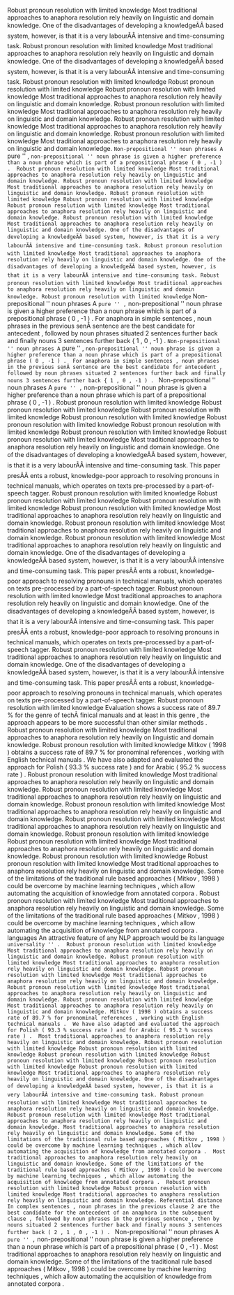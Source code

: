 Robust pronoun resolution with limited knowledge
Most traditional approaches to anaphora resolution rely heavily on linguistic and domain knowledge.
One of the disadvantages of developing a knowledgeÃÂ­ based system, however, is that it is a very labourÃÂ­ intensive and time-consuming task.
Robust pronoun resolution with limited knowledge
Most traditional approaches to anaphora resolution rely heavily on linguistic and domain knowledge.
One of the disadvantages of developing a knowledgeÃÂ­ based system, however, is that it is a very labourÃÂ­ intensive and time-consuming task.
Robust pronoun resolution with limited knowledge
Robust pronoun resolution with limited knowledge
Robust pronoun resolution with limited knowledge
Most traditional approaches to anaphora resolution rely heavily on linguistic and domain knowledge.
Robust pronoun resolution with limited knowledge
Most traditional approaches to anaphora resolution rely heavily on linguistic and domain knowledge.
Robust pronoun resolution with limited knowledge
Most traditional approaches to anaphora resolution rely heavily on linguistic and domain knowledge.
Robust pronoun resolution with limited knowledge
Most traditional approaches to anaphora resolution rely heavily on linguistic and domain knowledge.
`` Non-prepositional '' noun phrases A `` pure '' , `` non-prepositional '' noun phrase is given a higher preference than a noun phrase which is part of a prepositional phrase ( 0 , -1 ) . 
Robust pronoun resolution with limited knowledge
Most traditional approaches to anaphora resolution rely heavily on linguistic and domain knowledge.
Robust pronoun resolution with limited knowledge
Most traditional approaches to anaphora resolution rely heavily on linguistic and domain knowledge.
Robust pronoun resolution with limited knowledge
Robust pronoun resolution with limited knowledge
Robust pronoun resolution with limited knowledge
Most traditional approaches to anaphora resolution rely heavily on linguistic and domain knowledge.
Robust pronoun resolution with limited knowledge
Most traditional approaches to anaphora resolution rely heavily on linguistic and domain knowledge.
One of the disadvantages of developing a knowledgeÃÂ­ based system, however, is that it is a very labourÃÂ­ intensive and time-consuming task.
Robust pronoun resolution with limited knowledge
Most traditional approaches to anaphora resolution rely heavily on linguistic and domain knowledge.
One of the disadvantages of developing a knowledgeÃÂ­ based system, however, is that it is a very labourÃÂ­ intensive and time-consuming task.
Robust pronoun resolution with limited knowledge
Most traditional approaches to anaphora resolution rely heavily on linguistic and domain knowledge.
Robust pronoun resolution with limited knowledge
`` Non-prepositional '' noun phrases A `` pure '' , `` non-prepositional '' noun phrase is given a higher preference than a noun phrase which is part of a prepositional phrase ( 0 , -1 ) . 
For anaphora in simple sentences , noun phrases in the previous senÂ­ sentence are the best candidate for antecedent , followed by noun phrases situated 2 sentences further back and finally nouns 3 sentences further back { 1 , 0 , -1 ) . 
`` Non-prepositional '' noun phrases A `` pure '' , `` non-prepositional '' noun phrase is given a higher preference than a noun phrase which is part of a prepositional phrase ( 0 , -1 ) . 
For anaphora in simple sentences , noun phrases in the previous senÂ­ sentence are the best candidate for antecedent , followed by noun phrases situated 2 sentences further back and finally nouns 3 sentences further back { 1 , 0 , -1 ) . 
`` Non-prepositional '' noun phrases A `` pure '' , `` non-prepositional '' noun phrase is given a higher preference than a noun phrase which is part of a prepositional phrase ( 0 , -1 ) . 
Robust pronoun resolution with limited knowledge
Robust pronoun resolution with limited knowledge
Robust pronoun resolution with limited knowledge
Robust pronoun resolution with limited knowledge
Robust pronoun resolution with limited knowledge
Robust pronoun resolution with limited knowledge
Robust pronoun resolution with limited knowledge
Robust pronoun resolution with limited knowledge
Most traditional approaches to anaphora resolution rely heavily on linguistic and domain knowledge.
One of the disadvantages of developing a knowledgeÃÂ­ based system, however, is that it is a very labourÃÂ­ intensive and time-consuming task.
This paper presÃÂ­ ents a robust, knowledge-poor approach to resolving pronouns in technical manuals, which operates on texts pre-processed by a part-of-speech tagger.
Robust pronoun resolution with limited knowledge
Robust pronoun resolution with limited knowledge
Robust pronoun resolution with limited knowledge
Robust pronoun resolution with limited knowledge
Most traditional approaches to anaphora resolution rely heavily on linguistic and domain knowledge.
Robust pronoun resolution with limited knowledge
Most traditional approaches to anaphora resolution rely heavily on linguistic and domain knowledge.
Robust pronoun resolution with limited knowledge
Most traditional approaches to anaphora resolution rely heavily on linguistic and domain knowledge.
One of the disadvantages of developing a knowledgeÃÂ­ based system, however, is that it is a very labourÃÂ­ intensive and time-consuming task.
This paper presÃÂ­ ents a robust, knowledge-poor approach to resolving pronouns in technical manuals, which operates on texts pre-processed by a part-of-speech tagger.
Robust pronoun resolution with limited knowledge
Most traditional approaches to anaphora resolution rely heavily on linguistic and domain knowledge.
One of the disadvantages of developing a knowledgeÃÂ­ based system, however, is that it is a very labourÃÂ­ intensive and time-consuming task.
This paper presÃÂ­ ents a robust, knowledge-poor approach to resolving pronouns in technical manuals, which operates on texts pre-processed by a part-of-speech tagger.
Robust pronoun resolution with limited knowledge
Most traditional approaches to anaphora resolution rely heavily on linguistic and domain knowledge.
One of the disadvantages of developing a knowledgeÃÂ­ based system, however, is that it is a very labourÃÂ­ intensive and time-consuming task.
This paper presÃÂ­ ents a robust, knowledge-poor approach to resolving pronouns in technical manuals, which operates on texts pre-processed by a part-of-speech tagger.
Robust pronoun resolution with limited knowledge
Evaluation shows a success rate of 89.7 % for the genre of techÂ­ finical manuals and at least in this genre , the approach appears to be more successful than other similar methods . 
Robust pronoun resolution with limited knowledge
Most traditional approaches to anaphora resolution rely heavily on linguistic and domain knowledge.
Robust pronoun resolution with limited knowledge
Mitkov ( 1998 ) obtains a success rate of 89.7 % for pronominal references , working with English technical manuals . 
We have also adapted and evaluated the approach for Polish ( 93.3 % success rate ) and for Arabic ( 95.2 % success rate ) . 
Robust pronoun resolution with limited knowledge
Most traditional approaches to anaphora resolution rely heavily on linguistic and domain knowledge.
Robust pronoun resolution with limited knowledge
Most traditional approaches to anaphora resolution rely heavily on linguistic and domain knowledge.
Robust pronoun resolution with limited knowledge
Most traditional approaches to anaphora resolution rely heavily on linguistic and domain knowledge.
Robust pronoun resolution with limited knowledge
Most traditional approaches to anaphora resolution rely heavily on linguistic and domain knowledge.
Robust pronoun resolution with limited knowledge
Robust pronoun resolution with limited knowledge
Most traditional approaches to anaphora resolution rely heavily on linguistic and domain knowledge.
Robust pronoun resolution with limited knowledge
Robust pronoun resolution with limited knowledge
Most traditional approaches to anaphora resolution rely heavily on linguistic and domain knowledge.
Some of the limitations of the traditional rule based approaches ( Mitkov , 1998 ) could be overcome by machine learning techniques , which allow automating the acquisition of knowledge from annotated corpora . 
Robust pronoun resolution with limited knowledge
Most traditional approaches to anaphora resolution rely heavily on linguistic and domain knowledge.
Some of the limitations of the traditional rule based approaches ( Mitkov , 1998 ) could be overcome by machine learning techniques , which allow automating the acquisition of knowledge from annotated corpora . 
languages An attractive feature of any NLP approach would be its language `` universality '' . 
Robust pronoun resolution with limited knowledge
Most traditional approaches to anaphora resolution rely heavily on linguistic and domain knowledge.
Robust pronoun resolution with limited knowledge
Most traditional approaches to anaphora resolution rely heavily on linguistic and domain knowledge.
Robust pronoun resolution with limited knowledge
Most traditional approaches to anaphora resolution rely heavily on linguistic and domain knowledge.
Robust pronoun resolution with limited knowledge
Most traditional approaches to anaphora resolution rely heavily on linguistic and domain knowledge.
Robust pronoun resolution with limited knowledge
Most traditional approaches to anaphora resolution rely heavily on linguistic and domain knowledge.
Mitkov ( 1998 ) obtains a success rate of 89.7 % for pronominal references , working with English technical manuals . 
We have also adapted and evaluated the approach for Polish ( 93.3 % success rate ) and for Arabic ( 95.2 % success rate ) . 
Most traditional approaches to anaphora resolution rely heavily on linguistic and domain knowledge.
Robust pronoun resolution with limited knowledge
Robust pronoun resolution with limited knowledge
Robust pronoun resolution with limited knowledge
Robust pronoun resolution with limited knowledge
Robust pronoun resolution with limited knowledge
Robust pronoun resolution with limited knowledge
Most traditional approaches to anaphora resolution rely heavily on linguistic and domain knowledge.
One of the disadvantages of developing a knowledgeÃÂ­ based system, however, is that it is a very labourÃÂ­ intensive and time-consuming task.
Robust pronoun resolution with limited knowledge
Most traditional approaches to anaphora resolution rely heavily on linguistic and domain knowledge.
Robust pronoun resolution with limited knowledge
Most traditional approaches to anaphora resolution rely heavily on linguistic and domain knowledge.
Most traditional approaches to anaphora resolution rely heavily on linguistic and domain knowledge.
Some of the limitations of the traditional rule based approaches ( Mitkov , 1998 ) could be overcome by machine learning techniques , which allow automating the acquisition of knowledge from annotated corpora . 
Most traditional approaches to anaphora resolution rely heavily on linguistic and domain knowledge.
Some of the limitations of the traditional rule based approaches ( Mitkov , 1998 ) could be overcome by machine learning techniques , which allow automating the acquisition of knowledge from annotated corpora . 
Robust pronoun resolution with limited knowledge
Robust pronoun resolution with limited knowledge
Most traditional approaches to anaphora resolution rely heavily on linguistic and domain knowledge.
Referential distance In complex sentences , noun phrases in the previous clause 2 are the best candidate for the antecedent of an anaphora in the subsequent clause , followed by noun phrases in the previous sentence , then by nouns situated 2 sentences further back and finally nouns 3 sentences further back ( 2 , 1 , 0 , -1 ) . 
`` Non-prepositional '' noun phrases A `` pure '' , `` non-prepositional '' noun phrase is given a higher preference than a noun phrase which is part of a prepositional phrase ( 0 , -1 ) . 
Most traditional approaches to anaphora resolution rely heavily on linguistic and domain knowledge.
Some of the limitations of the traditional rule based approaches ( Mitkov , 1998 ) could be overcome by machine learning techniques , which allow automating the acquisition of knowledge from annotated corpora . 